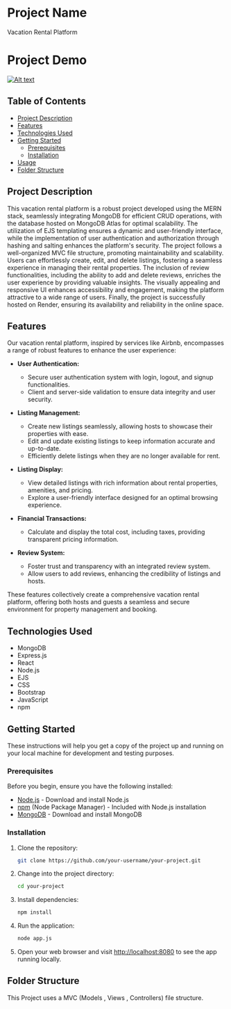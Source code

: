 # Project Name

Vacation Rental Platform

# Project Demo

[![Alt text](https://drive.google.com/file/d/12dzXAwx32Y9A6_b5DgSxemyreNBgvWUS/view?usp=sharing)](https://vacation-rental-platform.onrender.com/listings)

## Table of Contents

- [Project Description](#project-description)
- [Features](#features)
- [Technologies Used](#technologies-used)
- [Getting Started](#getting-started)
  - [Prerequisites](#prerequisites)
  - [Installation](#installation)
- [Usage](#usage)
- [Folder Structure](#folder-structure)

## Project Description

This vacation rental platform is a robust project developed using the MERN stack, seamlessly integrating MongoDB for efficient CRUD operations, with the database hosted on MongoDB Atlas for optimal scalability. The utilization of EJS templating ensures a dynamic and user-friendly interface, while the implementation of user authentication and authorization through hashing and salting enhances the platform's security. The project follows a well-organized MVC file structure, promoting maintainability and scalability. Users can effortlessly create, edit, and delete listings, fostering a seamless experience in managing their rental properties. The inclusion of review functionalities, including the ability to add and delete reviews, enriches the user experience by providing valuable insights. The visually appealing and responsive UI enhances accessibility and engagement, making the platform attractive to a wide range of users. Finally, the project is successfully hosted on Render, ensuring its availability and reliability in the online space.

## Features

Our vacation rental platform, inspired by services like Airbnb, encompasses a range of robust features to enhance the user experience:

- **User Authentication:**
  - Secure user authentication system with login, logout, and signup functionalities.
  - Client and server-side validation to ensure data integrity and user security.

- **Listing Management:**
  - Create new listings seamlessly, allowing hosts to showcase their properties with ease.
  - Edit and update existing listings to keep information accurate and up-to-date.
  - Efficiently delete listings when they are no longer available for rent.

- **Listing Display:**
  - View detailed listings with rich information about rental properties, amenities, and pricing.
  - Explore a user-friendly interface designed for an optimal browsing experience.

- **Financial Transactions:**
  - Calculate and display the total cost, including taxes, providing transparent pricing information.

- **Review System:**
  - Foster trust and transparency with an integrated review system.
  - Allow users to add reviews, enhancing the credibility of listings and hosts.

These features collectively create a comprehensive vacation rental platform, offering both hosts and guests a seamless and secure environment for property management and booking.


## Technologies Used

- MongoDB
- Express.js
- React
- Node.js
- EJS
- CSS
- Bootstrap
- JavaScript
- npm

## Getting Started

These instructions will help you get a copy of the project up and running on your local machine for development and testing purposes.

### Prerequisites

Before you begin, ensure you have the following installed:

- [Node.js](https://nodejs.org/) - Download and install Node.js
- [npm](https://www.npmjs.com/) (Node Package Manager) - Included with Node.js installation
- [MongoDB](https://www.mongodb.com/try/download/community) - Download and install MongoDB

### Installation

1. Clone the repository:

   ```bash
   git clone https://github.com/your-username/your-project.git
   ```

2. Change into the project directory:

   ```bash
   cd your-project
   ```

3. Install dependencies:

   ```bash
   npm install
   ```

4. Run the application:

   ```bash
   node app.js
   ```

5. Open your web browser and visit [http://localhost:8080](http://localhost:8080) to see the app running locally.


## Folder Structure

This Project uses a MVC (Models , Views , Controllers) file structure.


